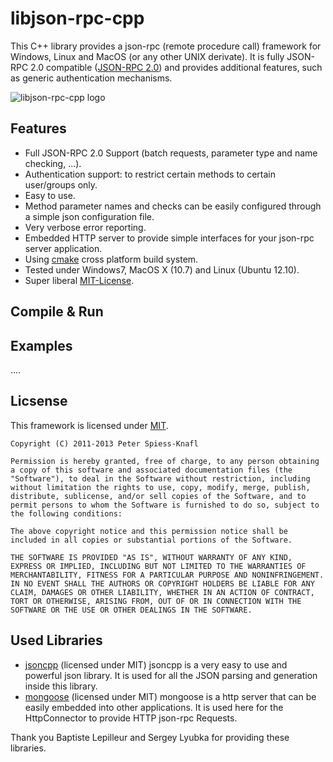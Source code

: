 libjson-rpc-cpp
===============

This C++ library provides a json-rpc (remote procedure call) framework for Windows, Linux and MacOS (or any other UNIX derivate).
It is fully JSON-RPC 2.0 compatible ([JSON-RPC 2.0](http://www.jsonrpc.org/specification)) and provides additional features, such as generic authentication mechanisms.

![libjson-rpc-cpp logo](https://github.com/cinemast/libjson-rpc-cpp/blob/master/artwork/logo.png?raw=true)

Features
---------
- Full JSON-RPC 2.0 Support (batch requests, parameter type and name checking, ...).
- Authentication support: to restrict certain methods to certain user/groups only.
- Easy to use.
- Method parameter names and checks can be easily configured through a simple json configuration file.
- Very verbose error reporting.
- Embedded HTTP server to provide simple interfaces for your json-rpc server application.
- Using [cmake](http://www.cmake.org) cross platform build system.
- Tested under Windows7, MacOS X (10.7) and Linux (Ubuntu 12.10).
- Super liberal [MIT-License](http://en.wikipedia.org/wiki/MIT_License). 
 
Compile & Run
-------------



Examples
--------

....

Licsense
--------

This framework is licensed under [MIT](http://en.wikipedia.org/wiki/MIT_License).

```
Copyright (C) 2011-2013 Peter Spiess-Knafl

Permission is hereby granted, free of charge, to any person obtaining a copy of this software and associated documentation files (the "Software"), to deal in the Software without restriction, including without limitation the rights to use, copy, modify, merge, publish, distribute, sublicense, and/or sell copies of the Software, and to permit persons to whom the Software is furnished to do so, subject to the following conditions:

The above copyright notice and this permission notice shall be included in all copies or substantial portions of the Software.

THE SOFTWARE IS PROVIDED "AS IS", WITHOUT WARRANTY OF ANY KIND, EXPRESS OR IMPLIED, INCLUDING BUT NOT LIMITED TO THE WARRANTIES OF MERCHANTABILITY, FITNESS FOR A PARTICULAR PURPOSE AND NONINFRINGEMENT. IN NO EVENT SHALL THE AUTHORS OR COPYRIGHT HOLDERS BE LIABLE FOR ANY CLAIM, DAMAGES OR OTHER LIABILITY, WHETHER IN AN ACTION OF CONTRACT, TORT OR OTHERWISE, ARISING FROM, OUT OF OR IN CONNECTION WITH THE SOFTWARE OR THE USE OR OTHER DEALINGS IN THE SOFTWARE.
```

Used Libraries
---------------

- [jsoncpp](http://jsoncpp.sourceforge.net) (licensed under MIT)
jsoncpp is a very easy to use and powerful json library. 
It is used for all the JSON parsing and generation inside this library.
- [mongoose](https://github.com/valenok/mongoose) (licensed under MIT)
mongoose is a http server that can be easily embedded into other applications. 
It is used here for the HttpConnector to provide HTTP json-rpc Requests.

Thank you Baptiste Lepilleur and Sergey Lyubka for providing these libraries.
